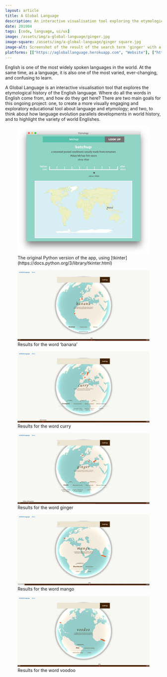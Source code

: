 ```yaml
---
layout: article
title: A Global Language
description: An interactive visualisation tool exploring the etymological history of the English language.
date: 201904
tags: [code, language, ui/ux]
image: /assets/img/a-global-language/ginger.jpg
image-square: /assets/img/a-global-language/ginger square.jpg
image-alt: Screenshot of the result of the search term 'ginger' with a globe visualising the geographical origins of the word and a timeline visualising the historical origin of the word.
platforms: [["https://agloballanguage.herokuapp.com", "Website"], ["https://github.com/whykatherine/agloballanguage", "GitHub"]]
---
```


English is one of the most widely spoken languages in the world. At the same time, as a language, it is also one of the most varied, ever-changing, and confusing to learn.

A Global Language is an interactive visualisation tool that explores the etymological history of the English language. Where do all the words in English come from, and how do they get here? There are two main goals for this ongoing project: one, to create a more visually engaging and exploratory educational tool about language and etymology; and two, to think about how language evolution parallels developments in world history, and to highlight the variety of world Englishes.

<figure role="group">
    <img src="/assets/img/a-global-language/python.png" alt="An application window with a teal background and a simple timeline and map" loading="lazy">
    <figcaption>The original Python version of the app, using [tkinter](https://docs.python.org/3/library/tkinter.html)</figcaption>
</figure>

<figure role="group">
    <img src="/assets/img/a-global-language/banana.jpg" alt="Visualisation on a globe and a timeline for the word 'banana'" loading="lazy">
    <figcaption>Results for the word ‘banana’</figcaption>
</figure>

<figure role="group">
    <img src="/assets/img/a-global-language/curry.jpg" alt="Visualisation on a globe and a timeline for the word 'curry'" loading="lazy">
    <figcaption>Results for the word curry</figcaption>
</figure>

<figure role="group">
    <img src="/assets/img/a-global-language/ginger.jpg" alt="Visualisation on a globe and a timeline for the word 'ginger'" loading="lazy">
    <figcaption>Results for the word ginger</figcaption>
</figure>

<figure role="group">
    <img src="/assets/img/a-global-language/mango.jpg" alt="Visualisation on a globe and a timeline for the word 'mango'" loading="lazy">
    <figcaption>Results for the word mango</figcaption>
</figure>

<figure role="group">
    <img src="/assets/img/a-global-language/voodoo.jpg" alt="Visualisation on a globe and a timeline for the word 'voodoo'" loading="lazy">
    <figcaption>Results for the word voodoo</figcaption>
</figure>